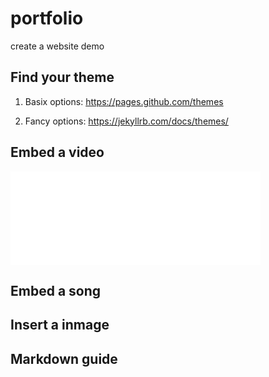 # portfolio
create a website demo



## Find your theme

1. Basix options:
https://pages.github.com/themes


2. Fancy options:
https://jekyllrb.com/docs/themes/


## Embed a video
<iframe src="//player.bilibili.com/player.html?aid=904886334&bvid=BV1mP4y1e7TL&cid=955796684&page=1" scrolling="no" border="0" frameborder="no" framespacing="0" allowfullscreen="true" width=400/> </iframe> 

## Embed a song


## Insert a inmage


## Markdown guide

